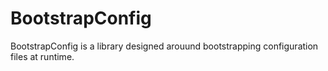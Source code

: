 BootstrapConfig
===============

BootstrapConfig is a library designed arouund bootstrapping configuration files at runtime.